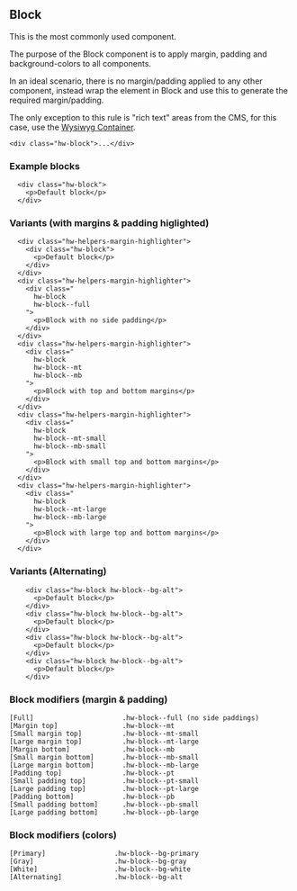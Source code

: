 ## Block

This is the most commonly used component.

The purpose of the Block component is to apply margin, padding and background-colors to all components.

In an ideal scenario, there is no margin/padding applied to any other component, instead wrap the element in Block and use this to generate the required margin/padding.

The only exception to this rule is "rich text" areas from the CMS, for this case, use the [Wysiwyg Container](/Wysiwyg).

```code
<div class="hw-block">...</div>
```

### Example blocks

```html|span-4,plain,light
  <div class="hw-block">
    <p>Default block</p>
  </div>
```

### Variants (with margins & padding higlighted)

```html|span-4,plain,light
  <div class="hw-helpers-margin-highlighter">
    <div class="hw-block">
      <p>Default block</p>
    </div>
  </div>
  <div class="hw-helpers-margin-highlighter">
    <div class="
      hw-block
      hw-block--full
    ">
      <p>Block with no side padding</p>
    </div>
  </div>
  <div class="hw-helpers-margin-highlighter">
    <div class="
      hw-block
      hw-block--mt
      hw-block--mb
    ">
      <p>Block with top and bottom margins</p>
    </div>
  </div>
  <div class="hw-helpers-margin-highlighter">
    <div class="
      hw-block
      hw-block--mt-small
      hw-block--mb-small
    ">
      <p>Block with small top and bottom margins</p>
    </div>
  </div>
  <div class="hw-helpers-margin-highlighter">
    <div class="
      hw-block
      hw-block--mt-large
      hw-block--mb-large
    ">
      <p>Block with large top and bottom margins</p>
    </div>
  </div>
```

### Variants (Alternating)

```html|span-4,plain,light
    <div class="hw-block hw-block--bg-alt">
      <p>Default block</p>
    </div>
    <div class="hw-block hw-block--bg-alt">
      <p>Default block</p>
    </div>
    <div class="hw-block hw-block--bg-alt">
      <p>Default block</p>
    </div>
    <div class="hw-block hw-block--bg-alt">
      <p>Default block</p>
    </div>
```


### Block modifiers (margin & padding)
```code
[Full]                      .hw-block--full (no side paddings)
[Margin top]                .hw-block--mt
[Small margin top]          .hw-block--mt-small
[Large margin top]          .hw-block--mt-large
[Margin bottom]             .hw-block--mb
[Small margin bottom]       .hw-block--mb-small
[Large margin bottom]       .hw-block--mb-large
[Padding top]               .hw-block--pt
[Small padding top]         .hw-block--pt-small
[Large padding top]         .hw-block--pt-large
[Padding bottom]            .hw-block--pb
[Small padding bottom]      .hw-block--pb-small
[Large padding bottom]      .hw-block--pb-large
```

### Block modifiers (colors)
```code
[Primary]                 .hw-block--bg-primary
[Gray]                    .hw-block--bg-gray
[White]                   .hw-block--bg-white
[Alternating]             .hw-block--bg-alt
```
